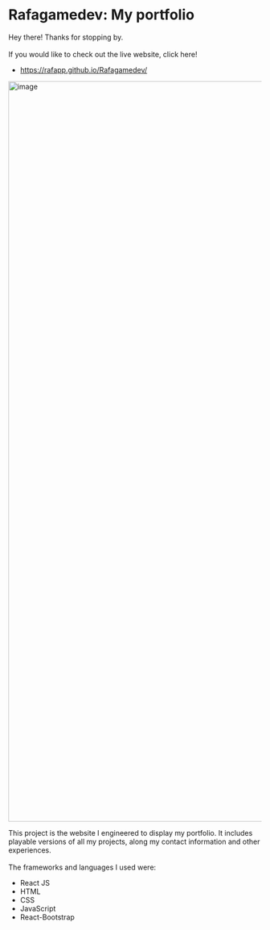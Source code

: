 # Rafagamedev: My portfolio
Hey there! Thanks for stopping by.<br><br>
If you would like to check out the live website, click here!<br>
- https://rafapp.github.io/Rafagamedev/

<img width="1470" alt="image" src="https://user-images.githubusercontent.com/38381290/196087694-1a2a9d10-041e-4694-85c8-33332c03cf02.png">

This project is the website I engineered to display my portfolio. It includes playable versions of all my projects, along my contact information and other experiences.
<br><br>
The frameworks and languages I used were:
- React JS
- HTML
- CSS
- JavaScript
- React-Bootstrap
